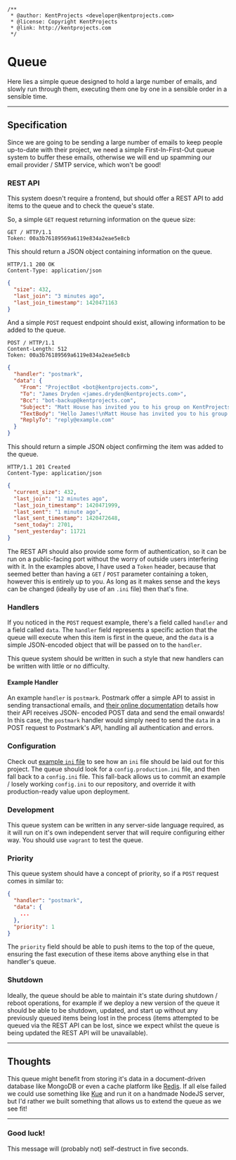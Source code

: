 ```
/**
 * @author: KentProjects <developer@kentprojects.com>
 * @license: Copyright KentProjects
 * @link: http://kentprojects.com
 */
```

# Queue

Here lies a simple queue designed to hold a large number of emails, and slowly run through them, executing them one by
one in a sensible order in a sensible time.

----

## Specification

Since we are going to be sending a large number of emails to keep people up-to-date with their project, we need a simple
First-In-First-Out queue system to buffer these emails, otherwise we will end up spamming our email provider / SMTP
service, which won't be good!

### REST API

This system doesn't require a frontend, but should offer a REST API to add items to the queue and to check the queue's
state.

So, a simple `GET` request returning information on the queue size:

```http
GET / HTTP/1.1
Token: 00a3b76189569a6119e834a2eae5e8cb
```

This should return a JSON object containing information on the queue.

```http
HTTP/1.1 200 OK
Content-Type: application/json
```

```json
{
  "size": 432,
  "last_join": "3 minutes ago",
  "last_join_timestamp": 1420471163
}
```

And a simple `POST` request endpoint should exist, allowing information to be added to the queue.

```http
POST / HTTP/1.1
Content-Length: 512
Token: 00a3b76189569a6119e834a2eae5e8cb
```

```json
{
  "handler": "postmark",
  "data": {
    "From": "ProjectBot <bot@kentprojects.com>",
    "To": "James Dryden <james.dryden@kentprojects.com>",
    "Bcc": "bot-backup@kentprojects.com",
    "Subject": "Matt House has invited you to his group on KentProjects",
    "TextBody": "Hello James!\nMatt House has invited you to his group on KentProjects...",
    "ReplyTo": "reply@example.com"
  }
}
```

This should return a simple JSON object confirming the item was added to the queue.

```http
HTTP/1.1 201 Created
Content-Type: application/json
```

```json
{
  "current_size": 432,
  "last_join": "12 minutes ago",
  "last_join_timestamp": 1420471999,
  "last_sent": "1 minute ago",
  "last_sent_timestamp": 1420472648,
  "sent_today": 2701,
  "sent_yesterday": 11721
}
```

The REST API should also provide some form of authentication, so it can be run on a public-facing port without the worry
of outside users interfering with it. In the examples above, I have used a `Token` header, because that seemed better
than having a `GET` / `POST` parameter containing a token, however this is entirely up to you. As long as it makes sense
and the keys can be changed (ideally by use of an `.ini` file) then that's fine.

### Handlers

If you noticed in the `POST` request example, there's a field called `handler` and a field called `data`. The `handler`
field represents a specific action that the queue will execute when this item is first in the queue, and the `data` is a
simple JSON-encoded object that will be passed on to the `handler`.

This queue system should be written in such a style that new handlers can be written with little or no difficulty.

#### Example Handler

An example `handler` is `postmark`. Postmark offer a simple API to assist in sending transactional emails, and [their
online documentation](http://developer.postmarkapp.com/developer-api-email.html) details how their API receives JSON-
encoded POST data and send the email onwards! In this case, the `postmark` handler would simply need to send the `data`
in a POST request to Postmark's API, handling all authentication and errors.

### Configuration

Check out [example `ini` file](./config.example.ini) to see how an `ini` file should be laid out for this project. The
queue should look for a `config.production.ini` file, and then fall back to a `config.ini` file. This fall-back allows
us to commit an example / losely working `config.ini` to our repository, and override it with production-ready value
upon deployment.

### Development

This queue system can be written in any server-side language required, as it will run on it's own independent server
that will require configuring either way. You should use `vagrant` to test the queue.

### Priority

This queue system should have a concept of priority, so if a `POST` request comes in similar to:

```json
{
  "handler": "postmark",
  "data": {
    ...
  },
  "priority": 1
}
```

The `priority` field should be able to push items to the top of the queue, ensuring the fast execution of these items
above anything else in that handler's queue.

### Shutdown

Ideally, the queue should be able to maintain it's state during shutdown / reboot operations, for example if we deploy a
new version of the queue it should be able to be shutdown, updated, and start up without any previously queued items
being lost in the process (items attempted to be queued via the REST API can be lost, since we expect whilst the queue 
is being updated the REST API will be unavailable).

----

## Thoughts

This queue might benefit from storing it's data in a document-driven database like MongoDB or even a cache platform like
[Redis](http://redis.io). If all else failed we could use something like [Kue](https://github.com/learnboost/kue) and
run it on a handmade NodeJS server, but I'd rather we built something that allows us to extend the queue as we see fit!

----

### Good luck!

This message will (probably not) self-destruct in five seconds.
